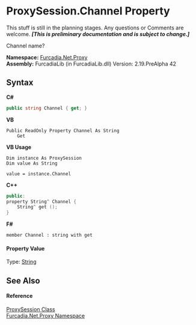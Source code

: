 # ProxySession.Channel Property 
This stuff is still in the planning stages. Any questions or Comments are welcome. _**\[This is preliminary documentation and is subject to change.\]**_

Channel name?

**Namespace:**&nbsp;<a href="N_Furcadia_Net_Proxy">Furcadia.Net.Proxy</a><br />**Assembly:**&nbsp;FurcadiaLib (in FurcadiaLib.dll) Version: 2.19.PreAlpha 42

## Syntax

**C#**<br />
``` C#
public string Channel { get; }
```

**VB**<br />
``` VB
Public ReadOnly Property Channel As String
	Get
```

**VB Usage**<br />
``` VB Usage
Dim instance As ProxySession
Dim value As String

value = instance.Channel

```

**C++**<br />
``` C++
public:
property String^ Channel {
	String^ get ();
}
```

**F#**<br />
``` F#
member Channel : string with get

```


#### Property Value
Type: <a href="http://msdn2.microsoft.com/en-us/library/s1wwdcbf" target="_blank">String</a>

## See Also


#### Reference
<a href="T_Furcadia_Net_Proxy_ProxySession">ProxySession Class</a><br /><a href="N_Furcadia_Net_Proxy">Furcadia.Net.Proxy Namespace</a><br />